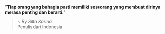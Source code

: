 "**Tiap orang yang bahagia pasti memiliki seseorang yang membuat dirinya merasa penting dan berarti.**"

> ~ _By Sitta Karina_  
Penulis dari Indonesia
